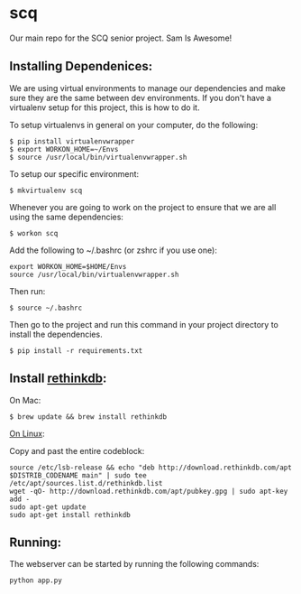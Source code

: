 # scq
Our main repo for the SCQ senior project. Sam Is Awesome!

## Installing Dependenices:
We are using virtual environments to manage our dependencies and make sure they are the same between dev environments. If you don't have a virtualenv setup for this project, this is how to do it.

To setup virtualenvs in general on your computer, do the following:
```
$ pip install virtualenvwrapper
$ export WORKON_HOME=~/Envs
$ source /usr/local/bin/virtualenvwrapper.sh
```

To setup our specific environment:
```
$ mkvirtualenv scq
```

Whenever you are going to work on the project to ensure that we are all using the same dependencies:
```
$ workon scq
```

Add the following to ~/.bashrc (or zshrc if you use one):

```
export WORKON_HOME=$HOME/Envs
source /usr/local/bin/virtualenvwrapper.sh
```

Then run:
```
$ source ~/.bashrc
```

Then go to the project and run this command in your project directory to install the dependencies.
```
$ pip install -r requirements.txt
```

## Install [rethinkdb]( https://rethinkdb.com/docs/install/):

On Mac:

```$ brew update && brew install rethinkdb```

[On Linux](https://www.rethinkdb.com/docs/install/ubuntu/):

Copy and past the entire codeblock:
```
source /etc/lsb-release && echo "deb http://download.rethinkdb.com/apt $DISTRIB_CODENAME main" | sudo tee /etc/apt/sources.list.d/rethinkdb.list
wget -qO- http://download.rethinkdb.com/apt/pubkey.gpg | sudo apt-key add -
sudo apt-get update
sudo apt-get install rethinkdb
```

## Running:

The webserver can be started by running the following commands:

```
python app.py
```
